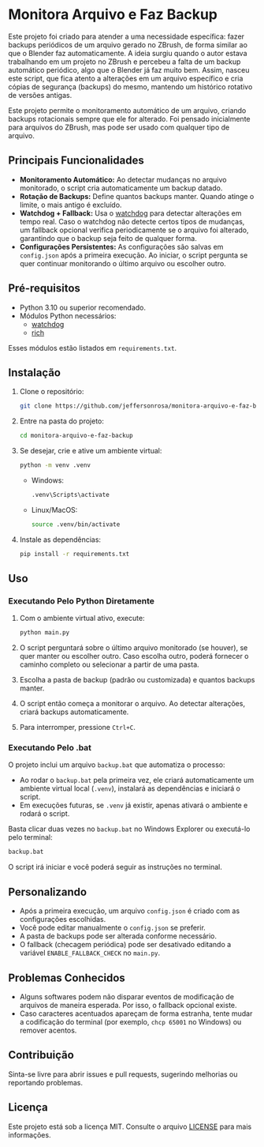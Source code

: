 # Monitora Arquivo e Faz Backup

Este projeto foi criado para atender a uma necessidade específica: fazer backups periódicos de um arquivo gerado no ZBrush, de forma similar ao que o Blender faz automaticamente. A ideia surgiu quando o autor estava trabalhando em um projeto no ZBrush e percebeu a falta de um backup automático periódico, algo que o Blender já faz muito bem. Assim, nasceu este script, que fica atento a alterações em um arquivo específico e cria cópias de segurança (backups) do mesmo, mantendo um histórico rotativo de versões antigas.

Este projeto permite o monitoramento automático de um arquivo, criando backups rotacionais sempre que ele for alterado. Foi pensado inicialmente para arquivos do ZBrush, mas pode ser usado com qualquer tipo de arquivo.

## Principais Funcionalidades

- **Monitoramento Automático:** Ao detectar mudanças no arquivo monitorado, o script cria automaticamente um backup datado.
- **Rotação de Backups:** Define quantos backups manter. Quando atinge o limite, o mais antigo é excluído.
- **Watchdog + Fallback:** Usa o [watchdog](https://pypi.org/project/watchdog/) para detectar alterações em tempo real. Caso o watchdog não detecte certos tipos de mudanças, um fallback opcional verifica periodicamente se o arquivo foi alterado, garantindo que o backup seja feito de qualquer forma.
- **Configurações Persistentes:** As configurações são salvas em `config.json` após a primeira execução. Ao iniciar, o script pergunta se quer continuar monitorando o último arquivo ou escolher outro.

## Pré-requisitos

- Python 3.10 ou superior recomendado.
- Módulos Python necessários:
  - [watchdog](https://pypi.org/project/watchdog/)
  - [rich](https://pypi.org/project/rich/)

Esses módulos estão listados em `requirements.txt`.

## Instalação

1. Clone o repositório:
   ```bash
   git clone https://github.com/jeffersonrosa/monitora-arquivo-e-faz-backup.git
   ```
   
2. Entre na pasta do projeto:
   ```bash
   cd monitora-arquivo-e-faz-backup
   ```

3. Se desejar, crie e ative um ambiente virtual:
   ```bash
   python -m venv .venv
   ```
   - Windows:
     ```bash
     .venv\Scripts\activate
     ```
   - Linux/MacOS:
     ```bash
     source .venv/bin/activate
     ```

4. Instale as dependências:
   ```bash
   pip install -r requirements.txt
   ```

## Uso

### Executando Pelo Python Diretamente

1. Com o ambiente virtual ativo, execute:
   ```bash
   python main.py
   ```
   
2. O script perguntará sobre o último arquivo monitorado (se houver), se quer manter ou escolher outro. Caso escolha outro, poderá fornecer o caminho completo ou selecionar a partir de uma pasta.

3. Escolha a pasta de backup (padrão ou customizada) e quantos backups manter.

4. O script então começa a monitorar o arquivo. Ao detectar alterações, criará backups automaticamente.

5. Para interromper, pressione `Ctrl+C`.

### Executando Pelo .bat

O projeto inclui um arquivo `backup.bat` que automatiza o processo:

- Ao rodar o `backup.bat` pela primeira vez, ele criará automaticamente um ambiente virtual local (`.venv`), instalará as dependências e iniciará o script.
- Em execuções futuras, se `.venv` já existir, apenas ativará o ambiente e rodará o script.

Basta clicar duas vezes no `backup.bat` no Windows Explorer ou executá-lo pelo terminal:
```bash
backup.bat
```

O script irá iniciar e você poderá seguir as instruções no terminal.

## Personalizando

- Após a primeira execução, um arquivo `config.json` é criado com as configurações escolhidas.
- Você pode editar manualmente o `config.json` se preferir.
- A pasta de backups pode ser alterada conforme necessário.
- O fallback (checagem periódica) pode ser desativado editando a variável `ENABLE_FALLBACK_CHECK` no `main.py`.

## Problemas Conhecidos

- Alguns softwares podem não disparar eventos de modificação de arquivos de maneira esperada. Por isso, o fallback opcional existe.
- Caso caracteres acentuados apareçam de forma estranha, tente mudar a codificação do terminal (por exemplo, `chcp 65001` no Windows) ou remover acentos.

## Contribuição

Sinta-se livre para abrir issues e pull requests, sugerindo melhorias ou reportando problemas.

## Licença

Este projeto está sob a licença MIT. Consulte o arquivo [LICENSE](LICENSE) para mais informações.